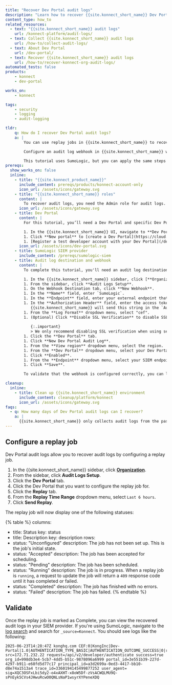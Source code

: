 ```yaml
---
title: "Recover Dev Portal audit logs"
description: "Learn how to recover {{site.konnect_short_name}} Dev Portal audit logs using replay jobs."
content_type: how_to
related_resources:
  - text: "{{site.konnect_short_name}} audit logs"
    url: /konnect-platform/audit-logs/
  - text: Collect {{site.konnect_short_name}} audit logs
    url: /how-to/collect-audit-logs/
  - text: About Dev Portal
    url: /dev-portal/
  - text: Recover {{site.konnect_short_name}} audit logs
    url: /how-to/recover-konnect-org-audit-logs/
automated_tests: false
products:
    - konnect
    - dev-portal

works_on:
    - konnect

tags:
    - security
    - logging
    - audit-logging

tldr:
    q: How do I recover Dev Portal audit logs?
    a: |
        You can use replay jobs in {{site.konnect_short_name}} to recover audit logs. These are useful when you've missed audit log entries due to an error or a misconfigured audit log webhook. 

        Configure an audit log webhook in {{site.konnect_short_name}} with the SIEM endpoint, the access key, and the log format. Then, configure audit logs for your Dev Portal by adding the audit log webhook that you just configured. You can then navigate to your Dev Portal audit log configuration and click the **Replay** tab to recover audit logs from a specified time frame. 

        This tutorial uses SumoLogic, but you can apply the same steps to your SIEM provider.
prereqs:
  show_works_on: false
  inline:
    - title: "{{site.konnect_product_name}}"
      include_content: prereqs/products/konnect-account-only
      icon_url: /assets/icons/gateway.svg
    - title: "{{site.konnect_short_name}} roles"
      content: |
        To recover audit logs, you need the Admin role for audit logs.
      icon_url: /assets/icons/gateway.svg
    - title: Dev Portal
      content: |
        For this tutorial, you’ll need a Dev Portal and specific Dev Portal settings, like a pre-configured, published API. If you don't have these settings already configured, follow these steps to pre-configure them:

        1. In the {{site.konnect_short_name}} UI, navigate to **Dev Portal** in the sidebar.
        1. Click **New portal** to [create a Dev Portal](https://cloud.konghq.com/portals/create).
        1. [Register a test developer account with your Dev Portal](/dev-portal/developer-signup/#1-register-or-sign-in). You can do this by navigating to your Dev Portal URL and clicking **Sign up**.
      icon_url: /assets/icons/dev-portal.svg
    - title: SumoLogic SIEM provider
      include_content: /prereqs/sumologic-siem
    - title: Audit log destination and webhook
      content: |
        To complete this tutorial, you'll need an audit log destination and webhook configured. If you don't already have one configured, follow these steps:

        1. In the {{site.konnect_short_name}} sidebar, click [**Organization**](https://cloud.konghq.com/organization).
        1. From the sidebar, click **Audit Logs Setup**.
        1. On the Webhook Destination tab, click **New Webhook**.
        1. In the **Name** field, enter `SumoLogic`.
        1. In the **Endpoint** field, enter your external endpoint that will receive audit log messages. For example: `https://endpoint4.collection.sumologic.com/receiver/v1/http/1234abcd`.
        1. In the **Authorization Header** field, enter the access token from you SIEM. 
           {{site.konnect_short_name}} will send this string in the `Authorization` header of requests to that endpoint.
        1. From the **Log Format** dropdown menu, select "cef".
        1. (Optional) Click **Disable SSL Verification** to disable SSL verification of the host endpoint when delivering payloads.
            
           {:.important}
           > We only recommend disabling SSL verification when using self-signed SSL certificates in a non-production environment as this can subject you to man-in-the-middle and other attacks.
        1. Click the **Dev Portal** tab.
        1. Click **New Dev Portal Audit Log**.
        1. From the **View region** dropdown menu, select the region.
        1. From the **Dev Portal** dropdown menu, select your Dev Portal.
        1. Click **Enabled**.
        1. From the **Endpoint** dropdown menu, select your SIEM endpoint.
        1. Click **Save**.

        To validate that the webhook is configured correctly, you can log in to your Dev Portal with the account you created in the [prerequisites](#dev-portal). This should trigger a log in SumoLogic. Sometimes it can take a minute to populate the logs.

cleanup:
  inline:
    - title: Clean up {{site.konnect_short_name}} environment
      include_content: cleanup/platform/konnect
      icon_url: /assets/icons/gateway.svg
faqs:
  - q: How many days of Dev Portal audit logs can I recover?
    a: |
      {{site.konnect_short_name}} only collects audit logs from the past seven days, so you can only recover up to seven days of logs from the current date.
---
```


## Configure a replay job

Dev Portal audit logs allow you to recover audit logs by configuring a replay job.

1. In the {{site.konnect_short_name}} sidebar, click [**Organization**](https://cloud.konghq.com/organization).
1. From the sidebar, click **Audit Logs Setup**.
1. Click the **Dev Portal** tab.
1. Click the Dev Portal that you want to configure the replay job for.
1. Click the **Replay** tab.
1. From the **Replay Time Range** dropdown menu, select `Last 6 hours`.
1. Click **Send Replay**.

The replay job will now display one of the following statuses:

<!--vale off-->
{% table %}
columns:
  - title: Status
    key: status
  - title: Description
    key: description
rows:
  - status: "Unconfigured"
    description: The job has not been set up. This is the job's initial state.
  - status: "Accepted"
    description: The job has been accepted for scheduling.
  - status: "Pending"
    description: The job has been scheduled.
  - status: "Running"
    description: The job is in progress. When a replay job is `running`, a request to update the job will return a `409` response code until it has completed or failed.
  - status: "Completed"
    description: The job has finished with no errors.
  - status: "Failed"
    description: The job has failed.
{% endtable %}
<!--vale on-->

## Validate

Once the replay job is marked as Complete, you can view the recovered audit logs in your SIEM provider. If you're using SumoLogic, navigate to the [log search](https://service.sumologic.com/log-search) and search for `_source=Konnect`. You should see logs like the following:

```cef
2025-06-23T14:28:47Z konghq.com CEF:0|KongInc|Dev-Portal|1.0|AUTHENTICATION_TYPE_BASIC|AUTHENTICATION_OUTCOME_SUCCESS|0|rt=1750688927556 src=172.71.232.22 request=/api/v2/developer/authenticate success=true org_id=998db3e4-5cb7-4dd5-b51c-9878096a6999 portal_id=3e551b39-227d-4297-b911-e68fd5d77c17 principal_id=a3d2699a-0ed3-4417-bb10-d8e74a1513a4 trace_id=3360194145499877252 user_agent= sig=XQC3OSFxLbi5dy2-o4xAXHT-x8oW5Df-zVsACWQLMU9Q-sPnEyk5CVs4JHwuRcwO0QNLsNaP1wsyrXYPeneXDQ
```


